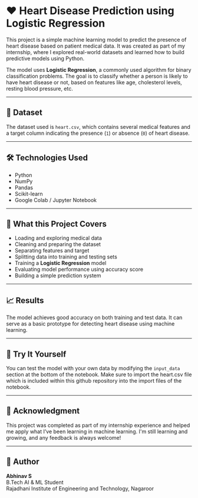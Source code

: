 # ❤️ Heart Disease Prediction using Logistic Regression

This project is a simple machine learning model to predict the presence of heart disease based on patient medical data. It was created as part of my internship, where I explored real-world datasets and learned how to build predictive models using Python.

The model uses **Logistic Regression**, a commonly used algorithm for binary classification problems. The goal is to classify whether a person is likely to have heart disease or not, based on features like age, cholesterol levels, resting blood pressure, etc.

---

## 📁 Dataset

The dataset used is `heart.csv`, which contains several medical features and a target column indicating the presence (`1`) or absence (`0`) of heart disease.

---

## 🛠️ Technologies Used

- Python
- NumPy
- Pandas
- Scikit-learn
- Google Colab / Jupyter Notebook

---

## 📌 What this Project Covers

- Loading and exploring medical data
- Cleaning and preparing the dataset
- Separating features and target
- Splitting data into training and testing sets
- Training a **Logistic Regression** model
- Evaluating model performance using accuracy score
- Building a simple prediction system

---

## 📈 Results

The model achieves good accuracy on both training and test data. It can serve as a basic prototype for detecting heart disease using machine learning.

---

## 🧠 Try It Yourself

You can test the model with your own data by modifying the `input_data` section at the bottom of the notebook.
Make sure to import the heart.csv file which is included within this github repository into the import files of the notebook.

---

## 🙌 Acknowledgment

This project was completed as part of my internship experience and helped me apply what I’ve been learning in machine learning. I'm still learning and growing, and any feedback is always welcome!

---

## 👤 Author

**Abhinav S**  
B.Tech AI & ML Student  
Rajadhani Institute of Engineering and Technology, Nagaroor 
